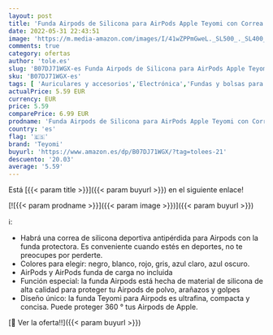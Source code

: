 ```yaml
---
layout: post
title: 'Funda Airpods de Silicona para AirPods Apple Teyomi con Correa Deportiva para Apple Airpods'
date: 2022-05-31 22:43:51
image: 'https://m.media-amazon.com/images/I/41wZPPmGweL._SL500_._SL400_.jpg'
comments: true
category: ofertas
author: 'tole.es'
slug: 'B07DJ71WGX-es Funda Airpods de Silicona para AirPods Apple Teyomi con...'
sku: 'B07DJ71WGX-es'
tags: [ 'Auriculares y accesorios','Electrónica','Fundas y bolsas para auriculares','apple','teyomi','🇪🇸', ]
actualPrice: 5.59 EUR
currency: EUR
price: 5.59
comparePrice: 6.99 EUR
prodname: 'Funda Airpods de Silicona para AirPods Apple Teyomi con Correa Deportiva para Apple Airpods'
country: 'es'
flag: '🇪🇸'
brand: 'Teyomi'
buyurl: 'https://www.amazon.es/dp/B07DJ71WGX/?tag=tolees-21'
descuento: '20.03'
average: '5.59'
---
```


Está [{{< param title >}}]({{< param buyurl >}}) en el siguiente enlace!

[![{{< param prodname >}}]({{< param image >}})]({{< param buyurl >}})

ℹ️:

- Habrá una correa de silicona deportiva antipérdida para Airpods con la funda protectora. Es conveniente cuando estés en deportes, no te preocupes por perderte.
- Colores para elegir: negro, blanco, rojo, gris, azul claro, azul oscuro.
- AirPods y AirPods funda de carga no incluida
- Función especial: la funda Airpods está hecha de material de silicona de alta calidad para proteger tu Airpods de polvo, arañazos y golpes
- Diseño único: la funda Teyomi para Airpods es ultrafina, compacta y concisa. Puede proteger 360 ° tus Airpods de Apple.

[🛒 Ver la oferta!!]({{< param buyurl >}})
